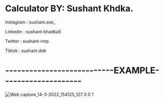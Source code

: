 # Calculator BY: Sushant Khdka.

Instagram : sushant.exe_
 
Linkedin : sushant-khadka5
 
Twitter : sushant-rmp
 
Tiktok : sushant.deb

# ---------------------------EXAMPLE--------------------
![Web capture_14-3-2022_154125_127 0 0 1](https://user-images.githubusercontent.com/87481819/158148978-01acd33a-a5dc-460d-a291-222af74dab44.jpeg)

